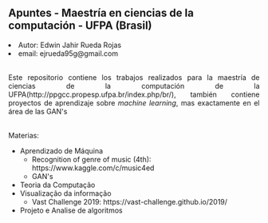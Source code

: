 <h2> Apuntes - Maestría en ciencias de la computación - UFPA (Brasil) </h2>

<li> Autor: Edwin Jahir Rueda Rojas </li>
<li> email: ejrueda95g@gmail.com </li>
<br>
<p align="justify"> Este repositorio contiene los trabajos realizados para la maestría de ciencias de la computación de la UFPA(http://ppgcc.propesp.ufpa.br/index.php/br/),
también contiene proyectos de aprendizaje sobre <i>machine learning</i>, mas exactamente en el área de las GAN's</p>
<br>
Materias:
<ul>
<li> Aprendizado de Máquina 
<ul>
<li> Recognition of genre of music (4th): https://www.kaggle.com/c/music4ed </li>
<li> GAN's </li>
</ul>
<li> Teoria da Computação </li>
<li>Visualização da informação 
<ul> <li> Vast Challenge 2019: https://vast-challenge.github.io/2019/ </li></ul></li>
<li> Projeto e Analise de algoritmos </li>
</ul>
